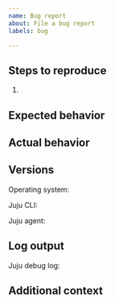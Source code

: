```yaml
---
name: Bug report
about: File a bug report
labels: bug

---
```


<!-- Thank you for submitting a bug report! All fields are required unless marked optional. -->

## Steps to reproduce
<!-- Please enable debug logging by running `juju model-config logging-config="<root>=INFO;unit=DEBUG"` (if possible) -->
1. 

## Expected behavior


## Actual behavior
<!-- If applicable, add screenshots -->


## Versions
<!-- Run `lsb_release -sd` -->
Operating system: 

<!-- Run `juju version` -->
Juju CLI: 

<!-- Model version from `juju status` -->
Juju agent: 

## Log output
<!-- Please enable debug logging by running `juju model-config logging-config="<root>=INFO;unit=DEBUG"` (if possible) -->
<!-- Then, run `juju debug-log --replay > log.txt` and upload "log.txt" file here -->
Juju debug log: 

<!-- (Optional) Copy the logs that are relevant to the bug & paste inside triple backticks below -->


## Additional context
<!-- (Optional) Add any additional information here -->
